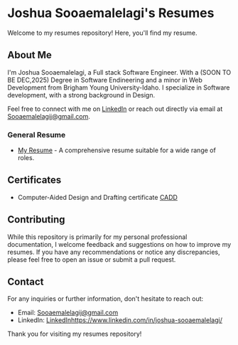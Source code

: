 # Joshua Sooaemalelagi's Resumes

Welcome to my resumes repository! Here, you'll find my resume.

## About Me

I'm Joshua Sooaemalelagi, a Full stack Software Engineer. With a (SOON TO BE DEC,2025) Degree in Software Endineering and a minor in Web Development from Brigham Young University-Idaho. I specialize in Software development, with a strong background in Design.

Feel free to connect with me on [LinkedIn](https://www.linkedin.com/in/joshua-sooaemalelagi/) or reach out directly via email at Sooaemalelagij@gmail.com.

### General Resume

- [My Resume](https://github.com/Nortories/Resume/blob/main/Joshua%20Resume.pdf) - A comprehensive resume suitable for a wide range of roles.

## Certificates

- Computer-Aided Design and Drafting certificate [CADD](https://github.com/Nortories/Resume/blob/main/CADD-Certificate.pdf)

## Contributing

While this repository is primarily for my personal professional documentation, I welcome feedback and suggestions on how to improve my resumes. If you have any recommendations or notice any discrepancies, please feel free to open an issue or submit a pull request.

## Contact

For any inquiries or further information, don't hesitate to reach out:

- Email: Sooaemalelagij@gmail.com
- LinkedIn: [LinkedIn](https://www.linkedin.com/in/joshua-sooaemalelagi/)https://www.linkedin.com/in/joshua-sooaemalelagi/

Thank you for visiting my resumes repository!

